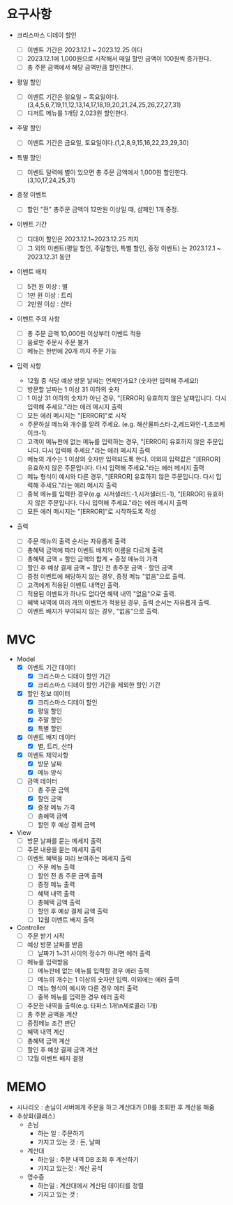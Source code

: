 # 요구사항

- 크리스마스 디데이 할인

  - [ ] 이벤트 기간은 2023.12.1 ~ 2023.12.25 이다
  - [ ] 2023.12.1에 1,000원으로 시작해서 매일 할인 금액이 100원씩 증가한다.
  - [ ] 총 주문 금액에서 해당 금액만큼 할인한다.

- 평일 할인

  - [ ] 이벤트 기간은 일요일 ~ 목요일이다.(3,4,5,6,7,19,11,12,13,14,17,18,19,20,21,24,25,26,27,27,31)
  - [ ] 디저트 메뉴를 1개당 2,023원 할인한다.

- 주말 할인

  - [ ] 이벤트 기간은 금요일, 토요일이다.(1,2,8,9,15,16,22,23,29,30)

- 특별 할인

  - [ ] 이벤트 달력에 별이 있으면 총 주문 금액에서 1,000원 할인한다.(3,10,17,24,25,31)

- 증정 이벤트

  - [ ] 할인 "전" 총주문 금액이 12만원 이상일 때, 샴페인 1개 증정.

- 이벤트 기간

  - [ ] 디데이 할인은 2023.12.1~2023.12.25 까지
  - [ ] 그 외의 이벤트(평일 할인, 주말할인, 특별 할인, 증정 이벤트) 는 2023.12.1 ~ 2023.12.31 동안

- 이벤트 배지

  - [ ] 5천 원 이상 : 별
  - [ ] 1만 원 이상 : 트리
  - [ ] 2만원 이상 : 산타

- 이벤트 주의 사항

  - [ ] 총 주문 금액 10,000원 이상부터 이벤트 적용
  - [ ] 음료만 주문시 주문 불가
  - [ ] 메뉴는 한번에 20개 까지 주문 가능

- 입력 사항

  - 12월 중 식당 예상 방문 날짜는 언제인가요? (숫자만 입력해 주세요!)

  * [ ] 방문할 날짜는 1 이상 31 이하의 숫자
  * [ ] 1 이상 31 이하의 숫자가 아닌 경우, "[ERROR] 유효하지 않은 날짜입니다. 다시 입력해 주세요."라는 에러 메시지 출력
  * [ ] 모든 에러 메시지는 "[ERROR]"로 시작

  - 주문하실 메뉴와 개수를 알려 주세요. (e.g. 해산물파스타-2,레드와인-1,초코케이크-1)

  * [ ] 고객이 메뉴판에 없는 메뉴를 입력하는 경우, "[ERROR] 유효하지 않은 주문입니다. 다시 입력해 주세요."라는 에러 메시지 출력
  * [ ] 메뉴의 개수는 1 이상의 숫자만 입력되도록 한다. 이외의 입력값은 "[ERROR] 유효하지 않은 주문입니다. 다시 입력해 주세요."라는 에러 메시지 출력
  * [ ] 메뉴 형식이 예시와 다른 경우, "[ERROR] 유효하지 않은 주문입니다. 다시 입력해 주세요."라는 에러 메시지 출력
  * [ ] 중복 메뉴를 입력한 경우(e.g. 시저샐러드-1,시저샐러드-1), "[ERROR] 유효하지 않은 주문입니다. 다시 입력해 주세요."라는 에러 메시지 출력
  * [ ] 모든 에러 메시지는 "[ERROR]"로 시작하도록 작성

- 출력
  - [ ] 주문 메뉴의 출력 순서는 자유롭게 출력
  - [ ] 총혜택 금액에 따라 이벤트 배지의 이름을 다르게 출력
  - [ ] 총혜택 금액 = 할인 금액의 합계 + 증정 메뉴의 가격
  - [ ] 할인 후 예상 결제 금액 = 할인 전 총주문 금액 - 할인 금액
  - [ ] 증정 이벤트에 해당하지 않는 경우, 증정 메뉴 "없음"으로 출력.
  - [ ] 고객에게 적용된 이벤트 내역만 출력.
  - [ ] 적용된 이벤트가 하나도 없다면 혜택 내역 "없음"으로 출력.
  - [ ] 혜택 내역에 여러 개의 이벤트가 적용된 경우, 출력 순서는 자유롭게 출력.
  - [ ] 이벤트 배지가 부여되지 않는 경우, "없음"으로 출력.

# MVC

- Model
  - [x] 이벤트 기간 데이터
    - [x] 크리스마스 디데이 할인 기간
    - [x] 크리스마스 디데이 할인 기간을 제외한 할인 기간
  - [x] 할인 정보 데이터
    - [x] 크리스마스 디데이 할인
    - [x] 평일 할인
    - [x] 주말 할인
    - [x] 특별 할인
  - [x] 이벤트 배지 데이터
    - [x] 별, 트리, 산타
  - [x] 이벤트 제약사항
    - [x] 방문 날짜
    - [x] 메뉴 양식
  - [ ] 금액 데이터
    - [ ] 총 주문 금액
    - [x] 할인 금액
    - [x] 증정 메뉴 가격
    - [ ] 총혜택 금액
    - [ ] 할인 후 예상 결제 금액
- View
  - [ ] 방문 날짜를 묻는 메세지 출력
  - [ ] 주문 내용을 묻는 메세지 출력
  - [ ] 이벤트 혜택을 미리 보여주는 메세지 출력
    - [ ] 주문 메뉴 출력
    - [ ] 할인 전 총 주문 금액 출력
    - [ ] 증정 메뉴 출력
    - [ ] 혜택 내역 출력
    - [ ] 총혜택 금액 출력
    - [ ] 할인 후 예상 결제 금액 출력
    - [ ] 12월 이벤트 배지 출력
- Controller
  - [ ] 주문 받기 시작
  - [ ] 예상 방문 날짜를 받음
    - [ ] 날짜가 1~31 사이의 정수가 아니면 에러 출력
  - [ ] 메뉴를 입력받음
    - [ ] 메뉴판에 없는 메뉴를 입력할 경우 에러 출력
    - [ ] 메뉴의 개수는 1 이상의 숫자만 입력. 이외에는 에러 출력
    - [ ] 메뉴 형식이 예시와 다른 경우 에러 출력
    - [ ] 중복 메뉴를 입력한 경우 에러 출력
  - [ ] 주문한 내역을 출력(e.g. 타파스 1개\n제로콜라 1개)
  - [ ] 총 주문 금액을 계산
  - [ ] 증정메뉴 조건 판단
  - [ ] 혜택 내역 계산
  - [ ] 총혜택 금액 계산
  - [ ] 할인 후 예상 결제 금액 계산
  - [ ] 12월 이벤트 배지 결정

# MEMO

- 시나리오 : 손님이 서버에게 주문을 하고 계산대가 DB를 조회한 후 계산을 해줌
- 추상화(클래스)
  - 손님
    - 하는 일 : 주문하기
    - 가지고 있는 것 : 돈, 날짜
  - 계산대
    - 하는일 : 주문 내역 DB 조회 후 계산하기
    - 가지고 있는것 : 계산 공식
  - 영수증
    - 하는일 : 계산대에서 계산된 데이터를 정렬
    - 가지고 있는 것 :
